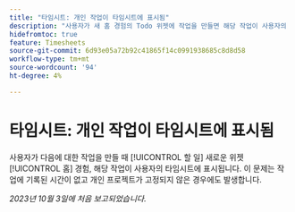 ```yaml
---
title: "타임시트: 개인 작업이 타임시트에 표시됨"
description: "사용자가 새 홈 경험의 Todo 위젯에 작업을 만들면 해당 작업이 사용자의 타임시트에 표시됩니다. 이 문제는 작업에 기록된 시간이 없고 개인 프로젝트가 고정되지 않은 경우에도 발생합니다."
hidefromtoc: true
feature: Timesheets
source-git-commit: 6d93e05a72b92c41865f14c0991938685c8d8d58
workflow-type: tm+mt
source-wordcount: '94'
ht-degree: 4%

---
```



# 타임시트: 개인 작업이 타임시트에 표시됨

사용자가 다음에 대한 작업을 만들 때 [!UICONTROL 할 일] 새로운 위젯 [!UICONTROL 홈] 경험, 해당 작업이 사용자의 타임시트에 표시됩니다. 이 문제는 작업에 기록된 시간이 없고 개인 프로젝트가 고정되지 않은 경우에도 발생합니다.

_2023년 10월 3일에 처음 보고되었습니다._
